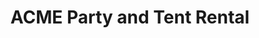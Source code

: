 ---
title: "ACME Party and Tent Rental"
url: /houston/acme-party-and-tent-rental/
shop: storage rental
---